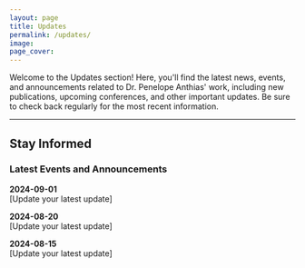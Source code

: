 ```yaml
---
layout: page
title: Updates
permalink: /updates/
image:
page_cover:
---
```


Welcome to the Updates section! Here, you'll find the latest news, events, and announcements related to Dr. Penelope Anthias' work, including new publications, upcoming conferences, and other important updates. Be sure to check back regularly for the most recent information.

---
## Stay Informed

### Latest Events and Announcements

**2024-09-01**  
[Update your latest update]

**2024-08-20**  
[Update your latest update]

**2024-08-15**  
[Update your latest update]
